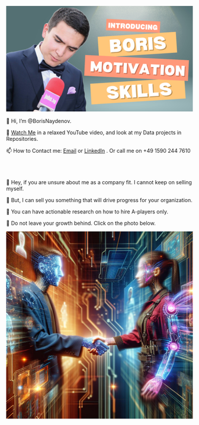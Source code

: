

[![About me: skills and motivation](https://github.com/BorisNaydenov/BorisNaydenov/blob/main/Can%20you%20introduce%20yourself.png)](https://youtu.be/Za_QAHPWQnw?si=tH9PpevlxNYDtxPT)

👋 Hi, I’m @BorisNaydenov.   
 
 👀 [Watch Me](https://youtu.be/Za_QAHPWQnw?si=tH9PpevlxNYDtxPT) in а relaxed YouTube video, and look at my Data projects in Repositories.

📫 How to Contact me: <a href="mailto:borissnaydenov@gmail.com">Email</a> or <a href="https://www.linkedin.com/in/boris-naydenov/">LinkedIn</a> . Or call me on +49 1590 244 7610 

<br><br>

:money_with_wings: Hey, if you are unsure about me as a company fit. I cannot keep on selling myself.  

:money_with_wings: But, I can sell you something that will drive progress for your organization.  


:gem: You can have actionable research on how to hire A-players only.     

:gem: Do not leave your growth behind. Click on the photo below.  

[![Ay](https://github.com/BorisNaydenov/BorisNaydenov/blob/main/Designer.jpeg)](https://borissnayden.gumroad.com/l/ruihnmq)
  
  

  






<!---
BorisNaydenov/BorisNaydenov is a ✨ special ✨ repository because its `README.md` (this file) appears on your GitHub profile.
You can click the Preview link to take a look at your changes.
--->

